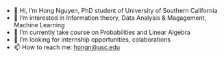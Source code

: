 - 👋 Hi, I’m Hong Nguyen, PhD student of University of Southern California
- 👀 I’m interested in Information theory, Data Analysis & Magagement, Machine Learning
- 🌱 I’m currently take course on Probabilities and Linear Algebra
- 💞️ I’m looking for internship opportunities, colaborations
- 📫 How to reach me: hongn@usc.edu

<!---
Hong7Cong/Hong7Cong is a ✨ special ✨ repository because its `README.md` (this file) appears on your GitHub profile.
You can click the Preview link to take a look at your changes.
--->
